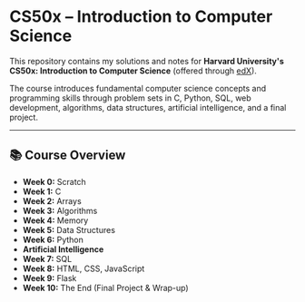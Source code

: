 # CS50x – Introduction to Computer Science  

This repository contains my solutions and notes for **Harvard University's CS50x: Introduction to Computer Science** (offered through [edX](https://cs50.harvard.edu/x/)).  

The course introduces fundamental computer science concepts and programming skills through problem sets in C, Python, SQL, web development, algorithms, data structures, artificial intelligence, and a final project.  

---

## 📚 Course Overview  

- **Week 0:** Scratch  
- **Week 1:** C  
- **Week 2:** Arrays  
- **Week 3:** Algorithms  
- **Week 4:** Memory  
- **Week 5:** Data Structures  
- **Week 6:** Python  
- **Artificial Intelligence**  
- **Week 7:** SQL  
- **Week 8:** HTML, CSS, JavaScript  
- **Week 9:** Flask  
- **Week 10:** The End (Final Project & Wrap-up)  